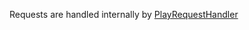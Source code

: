 

Requests are handled internally by [PlayRequestHandler](https://github.com/playframework/playframework/blob/master/framework/src/play-netty-server/src/main/scala/play/core/server/netty/PlayRequestHandler.scala)